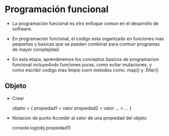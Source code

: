 # Programación funcional

  - La programacion funcional es otro enfoque comun en el desarrollo de software. 
  - En programacion funcional, el codigo esta organizado en funciones mas pequeñas y basicas que se pueden combinar para contruir programas de mayor complejidad

  - En esta etapa, aprenderemos los conceptos basicos de programacion funcional incluye4ndo funciones puras, como evitar mutaciones, y como escribir codigo mas limpio conn metodos como .map() y .filter()



## Objeto

  - Crear

    objeto = {
      propiedad1 = valor
      propiedad2 = valor
      ... = ...
    }

  - Notacion de punto
    Acceder al valor de una propiedad del objeto

    console.log(obj.propiedad1) 

  
